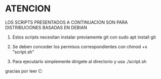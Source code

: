 # ATENCION 

LOS SCRIPTS PRESENTADOS A CONTINUACION SON PARA DISTRIBUCIONES BASADAS EN DEBIAN

1. Estos scripts necesitan instalar previamente git con 
sudo apt install git

2. Se deben conceder los permisos correspondientes con
chmod +x "script.sh"

3. Para ejecutarlo simplemente dirigete al directorio y usa
./script.sh

gracias por leer C:
